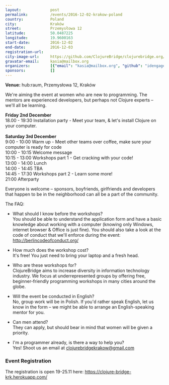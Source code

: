 ```yaml
---
layout:             post
permalink:          /events/2016-12-02-krakow-poland
country:            Poland
city:               Kraków
street:             Przemysłowa 12
latitude:           50.0487225
longitude:          19.9600163
start-date:         2016-12-02
end-date:           2016-12-03
registration-url:
city-image-url:     https://github.com/ClojureBridge/clojurebridge.org/raw/master/app/assets/images/events/kraków-poland.jpg
gravatar-email:     kasia@mailbox.org
organizers:         [{"email": "kasia@mailbox.org", "github": "idengager", "name": "Kasia Jarmołkowicz", "twitter": "_idengager"}, {"email": null, "github": "misiaak", "name": "Dominika Kucharska", "twitter": null}]
sponsors:           []
---
```


**Venue:** hub:raum, Przemysłowa 12, Kraków

We're aiming the event at women who are new to programming. The mentors are experienced developers, but perhaps not Clojure experts – we'll all be learning.

**Friday 2nd December**<br/>
18.00 - 19:30    Installation party - Meet your team,  & let's install Clojure on your computer.<br/>
<br/>
**Saturday 3rd December**<br/>
9:00 - 10:00    Warm up - Meet other teams over coffee, make sure your computer is ready for code<br/>
10:00 - 10:15    Welcome message<br/>
10:15 - 13:00    Workshops part 1 - Get cracking with your code!<br/>
13:00 - 14:00    Lunch<br/>
14:00 - 14:45    TBA<br/>
14:45 - 17:30    Workshops part 2 - Learn some more!<br/>
21:00    Afterparty<br/>

Everyone is welcome – sponsors, boyfriends, girlfriends and developers that happen to be in the neighborhood can all be a part of the community.

The FAQ:

- What should I know before the workshops?<br/>
You should be able to understand the application form and have a basic knowledge about working with a computer (knowing only Windows, internet browser & Office is just fine). You should also take a look at the code of conduct that we'll enforce during the event: http://berlincodeofconduct.org/

- How much does the workshop cost? <br/>
It's free! You just need to bring your laptop and a fresh head.

- Who are these workshops for?<br/>
ClojureBridge aims to increase diversity in information technology industry.
We focus at underrepresented groups by offering free, beginner-friendly programming workshops in many cities around the globe.

- Will the event be conducted in English?<br/>
No, group work will be in Polish. If you'd rather speak English, let us know in the form – we might be able to arrange an English-speaking mentor for you.

- Can men attend? <br/>
They can apply, but should bear in mind that women will be given a priority.

- I'm a programmer already, is there a way to help you?<br/>
Yes! Shoot us an email at clojurebridgekrakow@gmail.com

### Event Registration
The registration is open 19-25.11 here: https://clojure-bridge-krk.herokuapp.com/
